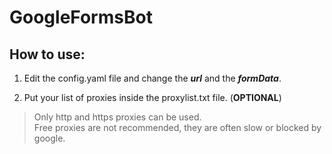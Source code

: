 # GoogleFormsBot

## How to use: ##

1. Edit the config.yaml file and change the ***url*** and the ***formData***.

3. Put your list of proxies inside the proxylist.txt file. (**OPTIONAL**)
>Only http and https proxies can be used.  
>Free proxies are not recommended, they are often slow or blocked by google.
